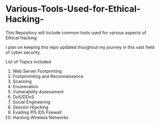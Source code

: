# Various-Tools-Used-for-Ethical-Hacking-

This Repository will include common tools used for various aspects of Ethical Hacking

I plan on keeping this repo updated thoughout my journey in this vast field of cyber security. 

List of Topics Included
1. Web Server Footprinting
2. Footprininting and Reconnaissance
3. Scanning
4. Enumeration
5. Vulnerability Assessment
6. DoS/DDoS
7. Social Engineering
8. Session Hijacking
9. Evading IPS IDS Firewall
10. Hacking Wireless Networks



